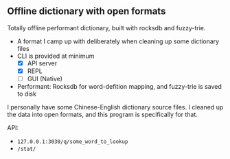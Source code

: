 ## Offline dictionary with open formats

Totally offline performant dictionary, built with rocksdb and fuzzy-trie.

- A format I camp up with deliberately when cleaning up some dictionary files
- CLI is provided at minimum
    - [x] API server
    - [x] REPL
    - [ ] GUI (Native)
- Performant: Rocksdb for word-defition mapping, and fuzzy-trie is saved to disk

I personally have some Chinese-English dictionary source files. I cleaned up the data into open formats, and this program is specifically for that.

API: 
- `127.0.0.1:3030/q/some_word_to_lookup`
- `/stat/`